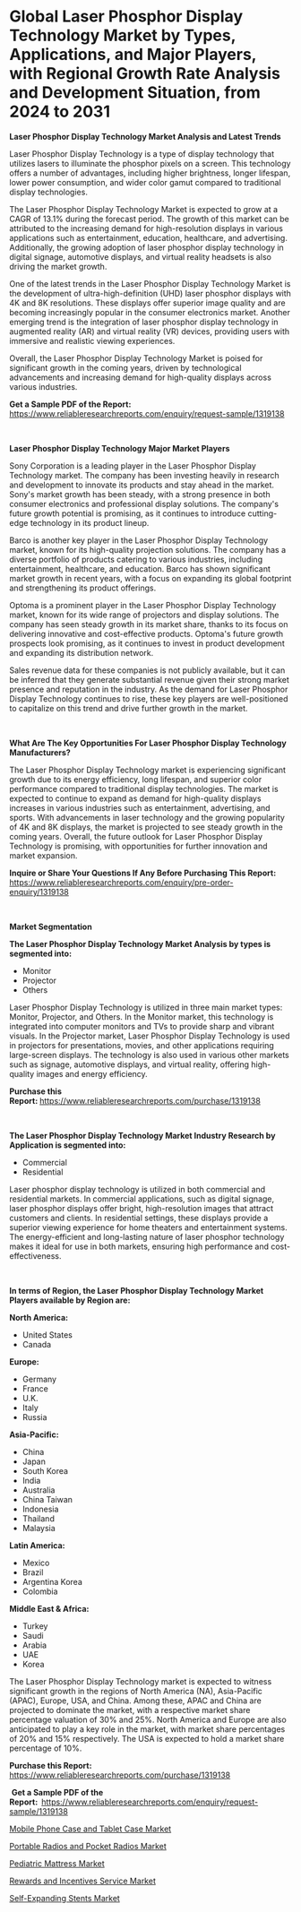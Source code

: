 <p><h1>Global Laser Phosphor Display Technology Market by Types, Applications, and Major Players, with Regional Growth Rate Analysis and Development Situation, from 2024 to 2031</h1></p><p><strong>Laser Phosphor Display Technology Market Analysis and Latest Trends</strong></p>
<p><p>Laser Phosphor Display Technology is a type of display technology that utilizes lasers to illuminate the phosphor pixels on a screen. This technology offers a number of advantages, including higher brightness, longer lifespan, lower power consumption, and wider color gamut compared to traditional display technologies.</p><p>The Laser Phosphor Display Technology Market is expected to grow at a CAGR of 13.1% during the forecast period. The growth of this market can be attributed to the increasing demand for high-resolution displays in various applications such as entertainment, education, healthcare, and advertising. Additionally, the growing adoption of laser phosphor display technology in digital signage, automotive displays, and virtual reality headsets is also driving the market growth.</p><p>One of the latest trends in the Laser Phosphor Display Technology Market is the development of ultra-high-definition (UHD) laser phosphor displays with 4K and 8K resolutions. These displays offer superior image quality and are becoming increasingly popular in the consumer electronics market. Another emerging trend is the integration of laser phosphor display technology in augmented reality (AR) and virtual reality (VR) devices, providing users with immersive and realistic viewing experiences.</p><p>Overall, the Laser Phosphor Display Technology Market is poised for significant growth in the coming years, driven by technological advancements and increasing demand for high-quality displays across various industries.</p></p>
<p><strong>Get a Sample PDF of the Report:&nbsp;</strong> <a href="https://www.reliableresearchreports.com/enquiry/request-sample/1319138">https://www.reliableresearchreports.com/enquiry/request-sample/1319138</a></p>
<p>&nbsp;</p>
<p><strong>Laser Phosphor Display Technology Major Market Players</strong></p>
<p><p>Sony Corporation is a leading player in the Laser Phosphor Display Technology market. The company has been investing heavily in research and development to innovate its products and stay ahead in the market. Sony's market growth has been steady, with a strong presence in both consumer electronics and professional display solutions. The company's future growth potential is promising, as it continues to introduce cutting-edge technology in its product lineup.</p><p>Barco is another key player in the Laser Phosphor Display Technology market, known for its high-quality projection solutions. The company has a diverse portfolio of products catering to various industries, including entertainment, healthcare, and education. Barco has shown significant market growth in recent years, with a focus on expanding its global footprint and strengthening its product offerings.</p><p>Optoma is a prominent player in the Laser Phosphor Display Technology market, known for its wide range of projectors and display solutions. The company has seen steady growth in its market share, thanks to its focus on delivering innovative and cost-effective products. Optoma's future growth prospects look promising, as it continues to invest in product development and expanding its distribution network.</p><p>Sales revenue data for these companies is not publicly available, but it can be inferred that they generate substantial revenue given their strong market presence and reputation in the industry. As the demand for Laser Phosphor Display Technology continues to rise, these key players are well-positioned to capitalize on this trend and drive further growth in the market.</p></p>
<p>&nbsp;</p>
<p><strong>What Are The Key Opportunities For Laser Phosphor Display Technology Manufacturers?</strong></p>
<p><p>The Laser Phosphor Display Technology market is experiencing significant growth due to its energy efficiency, long lifespan, and superior color performance compared to traditional display technologies. The market is expected to continue to expand as demand for high-quality displays increases in various industries such as entertainment, advertising, and sports. With advancements in laser technology and the growing popularity of 4K and 8K displays, the market is projected to see steady growth in the coming years. Overall, the future outlook for Laser Phosphor Display Technology is promising, with opportunities for further innovation and market expansion.</p></p>
<p><strong>Inquire or Share Your Questions If Any Before Purchasing This Report:</strong> <a href="https://www.reliableresearchreports.com/enquiry/pre-order-enquiry/1319138">https://www.reliableresearchreports.com/enquiry/pre-order-enquiry/1319138</a></p>
<p>&nbsp;</p>
<p><strong>Market Segmentation</strong></p>
<p><strong>The Laser Phosphor Display Technology Market Analysis by types is segmented into:</strong></p>
<p><ul><li>Monitor</li><li>Projector</li><li>Others</li></ul></p>
<p><p>Laser Phosphor Display Technology is utilized in three main market types: Monitor, Projector, and Others. In the Monitor market, this technology is integrated into computer monitors and TVs to provide sharp and vibrant visuals. In the Projector market, Laser Phosphor Display Technology is used in projectors for presentations, movies, and other applications requiring large-screen displays. The technology is also used in various other markets such as signage, automotive displays, and virtual reality, offering high-quality images and energy efficiency.</p></p>
<p><strong>Purchase this Report:&nbsp;</strong><a href="https://www.reliableresearchreports.com/purchase/1319138">https://www.reliableresearchreports.com/purchase/1319138</a></p>
<p>&nbsp;</p>
<p><strong>The Laser Phosphor Display Technology Market Industry Research by Application is segmented into:</strong></p>
<p><ul><li>Commercial</li><li>Residential</li></ul></p>
<p><p>Laser phosphor display technology is utilized in both commercial and residential markets. In commercial applications, such as digital signage, laser phosphor displays offer bright, high-resolution images that attract customers and clients. In residential settings, these displays provide a superior viewing experience for home theaters and entertainment systems. The energy-efficient and long-lasting nature of laser phosphor technology makes it ideal for use in both markets, ensuring high performance and cost-effectiveness.</p></p>
<p>&nbsp;</p>
<p><strong>In terms of Region, the Laser Phosphor Display Technology Market Players available by Region are:</strong></p>
<p>
    <p> <strong> North America: </strong>
        <ul>
            <li>United States</li>
            <li>Canada</li>
        </ul>
        </p> 
    <p> <strong> Europe: </strong>
        <ul>
            <li>Germany</li>
            <li>France</li>
            <li>U.K.</li>
            <li>Italy</li>
            <li>Russia</li>
        </ul>
        </p> 
    <p> <strong> Asia-Pacific: </strong>
        <ul>
            <li>China</li>
            <li>Japan</li>
            <li>South Korea</li>
            <li>India</li>
            <li>Australia</li>
            <li>China Taiwan</li>
            <li>Indonesia</li>
            <li>Thailand</li>
            <li>Malaysia</li>
        </ul>
        </p> 
    <p> <strong> Latin America: </strong>
        <ul>
            <li>Mexico</li>
            <li>Brazil</li>
            <li>Argentina Korea</li>
            <li>Colombia</li>
        </ul>
        </p> 
    <p> <strong> Middle East & Africa: </strong>
        <ul>
            <li>Turkey</li>
            <li>Saudi</li>
            <li>Arabia</li>
            <li>UAE</li>
            <li>Korea</li>
        </ul>
    </p>
    </p>
<p><p>The Laser Phosphor Display Technology market is expected to witness significant growth in the regions of North America (NA), Asia-Pacific (APAC), Europe, USA, and China. Among these, APAC and China are projected to dominate the market, with a respective market share percentage valuation of 30% and 25%. North America and Europe are also anticipated to play a key role in the market, with market share percentages of 20% and 15% respectively. The USA is expected to hold a market share percentage of 10%.</p></p>
<p><strong>Purchase this Report: </strong><a href="https://www.reliableresearchreports.com/purchase/1319138">https://www.reliableresearchreports.com/purchase/1319138</a></p>
<p>&nbsp;<strong>Get a Sample PDF of the Report:&nbsp;&nbsp;</strong><a href="https://www.reliableresearchreports.com/enquiry/request-sample/1319138">https://www.reliableresearchreports.com/enquiry/request-sample/1319138</a></p>
<p><strong></strong></p>
<p><p><a href="https://view.publitas.com/reportprime-1/mobile-phone-case-and-tablet-case-market-research-report-unlocks-analysis-on-the-market-financial-status-market-size-and-market-revenue-upto-2031/">Mobile Phone Case and Tablet Case Market</a></p><p><a href="https://view.publitas.com/reportprime-1/decoding-the-portable-radios-and-pocket-radios-market-a-deep-dive-into-the-latest-market-trends-market-segmentation-and-competitive-analysis/">Portable Radios and Pocket Radios Market</a></p><p><a href="https://extreme-scabiosa-c81.notion.site/Pediatric-Mattress-Market-Provides-a-Comprehensive-Analysis-Including-a-Macro-Overview-of-the-Market-69823560f6aa42019e1adffb70a91b01">Pediatric Mattress Market</a></p><p><a href="https://github.com/shotows/Market-Research-Report-List-1/blob/main/rewards-and-incentives-service-market.md">Rewards and Incentives Service Market</a></p><p><a href="https://github.com/Sinjinluong3e0awx2m195k76/Market-Research-Report-List-1/blob/main/self-expanding-stents-market.md">Self-Expanding Stents Market</a></p></p>